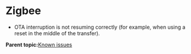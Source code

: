 # Zigbee 
-   OTA interruption is not resuming correctly \(for example, when using a reset in the middle of the transfer\).

**Parent topic:**[Known issues](../topics/known_issues.md)


